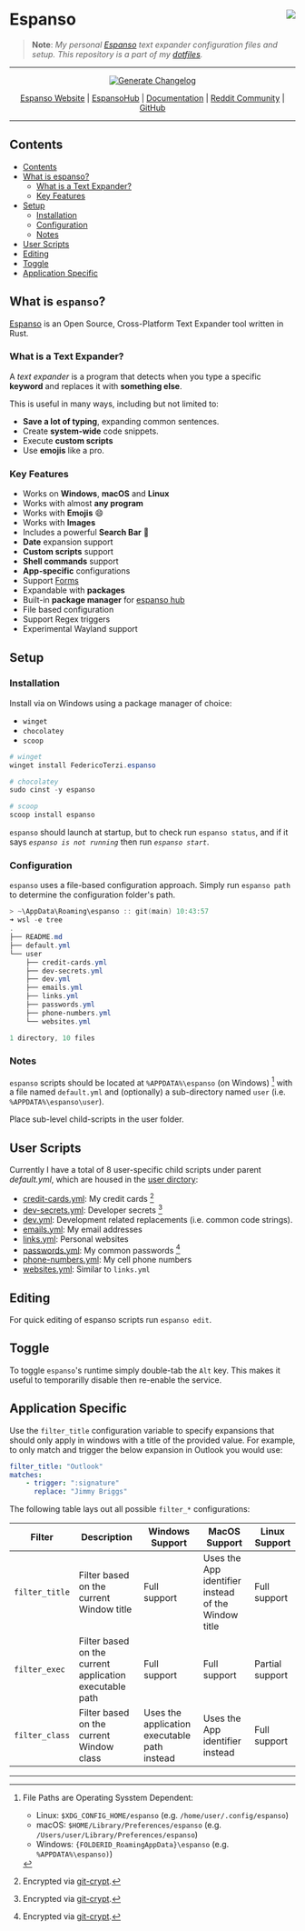 # Espanso <img align="right" syle='float' href='https://user-images.githubusercontent.com/32652297/139356362-d02ef475-1b0e-4b73-9d9c-7b7e147cb426.png' src='https://user-images.githubusercontent.com/32652297/139356362-d02ef475-1b0e-4b73-9d9c-7b7e147cb426.png' />

> **Note**:
> *My personal [Espanso](https://espanso.org/) text expander configuration files and setup.
> This repository is a part of my [dotfiles]().*

***

<center>


<!--Start:Badges-->
[![Generate Changelog](https://github.com/jimbrig/espanso/actions/workflows/changelog.yml/badge.svg)](https://github.com/jimbrig/espanso/actions/workflows/changelog.yml)
<!--End:Badges-->

[Espanso Website](https://espanso.org/) | [EspansoHub](https://hub.espanso.org/) | [Documentation](https://espanso.org/docs/get-started/) | [Reddit Community](https://www.reddit.com/r/espanso/) | [GitHub](https://github.com/federico-terzi/espanso)

</center>

***

## Contents

<!-- TOC -->

- [Contents](#contents)
- [What is espanso?](#what-is-espanso)
    - [What is a Text Expander?](#what-is-a-text-expander)
    - [Key Features](#key-features)
- [Setup](#setup)
    - [Installation](#installation)
    - [Configuration](#configuration)
    - [Notes](#notes)
- [User Scripts](#user-scripts)
- [Editing](#editing)
- [Toggle](#toggle)
- [Application Specific](#application-specific)

<!-- /TOC -->


## What is `espanso`?

[Espanso](https://espanso.org/) is an Open Source, Cross-Platform Text Expander tool written in Rust.

### What is a Text Expander?

A *text expander* is a program that detects when you type a specific **keyword** and replaces it with **something else**.

This is useful in many ways, including but not limited to:

- **Save a lot of typing**, expanding common sentences.
- Create **system-wide** code snippets.
- Execute **custom scripts**
- Use **emojis** like a pro.

### Key Features

* Works on **Windows**, **macOS** and **Linux**
* Works with almost **any program**
* Works with **Emojis** 😄
* Works with **Images**
* Includes a powerful **Search Bar** 🔎
* **Date** expansion support
* **Custom scripts** support
* **Shell commands** support
* **App-specific** configurations
* Support [Forms](https://espanso.org/docs/matches/forms/)
* Expandable with **packages**
* Built-in **package manager** for [espanso hub](https://hub.espanso.org/)
* File based configuration
* Support Regex triggers
* Experimental Wayland support

## Setup

### Installation

Install via on Windows using a package manager of choice:

- `winget`
- `chocolatey`
- `scoop`

```powershell
# winget
winget install FedericoTerzi.espanso

# chocolatey
sudo cinst -y espanso

# scoop
scoop install espanso
```

`espanso` should launch at startup, but to check run `espanso status`, and if it says *`espanso is not running`* then run *`espanso start`*.

### Configuration

`espanso` uses a file-based configuration approach. Simply run `espanso path` to determine the configuration folder's path.

```powershell
> ~\AppData\Roaming\espanso :: git(main) 10:43:57
➜ wsl -e tree
.
├── README.md
├── default.yml
└── user
    ├── credit-cards.yml
    ├── dev-secrets.yml
    ├── dev.yml
    ├── emails.yml
    ├── links.yml
    ├── passwords.yml
    ├── phone-numbers.yml
    └── websites.yml

1 directory, 10 files
```

### Notes

`espanso` scripts should be located at `%APPDATA%\espanso` (on Windows) [^1] with a file named `default.yml` and (optionally) a sub-directory named `user`
(i.e. `%APPDATA%\espanso\user`).

Place sub-level child-scripts in the user folder.

## User Scripts

Currently I have a total of 8 user-specific child scripts under parent *default.yml*, which are housed in the [user dirctory](user/):

- [credit-cards.yml](user/credit-cards.yml): My credit cards [^2]
- [dev-secrets.yml](user/dev-secrets.yml): Developer secrets [^2]
- [dev.yml](user/dev.yml): Development related replacements (i.e. common code strings).
- [emails.yml](user/emails.yml): My email addresses
- [links.yml](user/links.yml): Personal websites
- [passwords.yml](user/passwords.yml): My common passwords [^2]
- [phone-numbers.yml](user/phone-numbers.yml): My cell phone numbers
- [websites.yml](user/websites.yml): Similar to `links.yml`

## Editing

For quick editing of espanso scripts run `espanso edit`.

## Toggle

To toggle `espanso`'s runtime simply double-tab the `Alt` key. This makes it useful to temporarilly disable then re-enable the service.

## Application Specific

Use the `filter_title` configuration variable to specify expansions that should only apply in windows with a title of the provided value. For example, to only match and trigger the below expansion in Outlook you would use:

```yaml
filter_title: "Outlook"
matches:
    - trigger: ":signature"
      replace: "Jimmy Briggs"
```

The following table lays out all possible `filter_*` configurations:

| Filter         | Description                                             | Windows Support                              | MacOS Support                                       | Linux Support   |
| -------------- | ------------------------------------------------------- | -------------------------------------------- | --------------------------------------------------- | --------------- |
| `filter_title` | Filter based on the current Window title                | Full support                                 | Uses the App identifier instead of the Window title | Full support    |
| `filter_exec`  | Filter based on the current application executable path | Full support                                 | Full support                                        | Partial support |
| `filter_class` | Filter based on the current Window class                | Uses the application executable path instead | Uses the App identifier instead                     | Full support    |

***

[^1]: File Paths are Operating Sysstem Dependent:
    - Linux: `$XDG_CONFIG_HOME/espanso` (e.g. `/home/user/.config/espanso`)
    - macOS: `$HOME/Library/Preferences/espanso` (e.g. `/Users/user/Library/Preferences/espanso`)
    - Windows: `{FOLDERID_RoamingAppData}\espanso` (e.g. `%APPDATA%\espanso)`)


[^2]: Encrypted via [git-crypt]().
